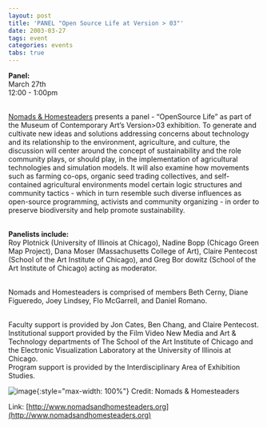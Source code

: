 ```yaml
---
layout: post
title: 'PANEL "Open Source Life at Version > 03"'
date: 2003-03-27
tags: event
categories: events
tabs: true
---
```


<strong>Panel:</strong><br>
March 27th<br>
12:00 - 1:00pm<br><br>

<a href="http://www.nomadsandhomesteaders.org">Nomads &amp; Homesteaders</a> presents a panel - &ldquo;OpenSource Life&rdquo; as part of the Museum of Contemporary Art&rsquo;s Version>03 exhibition. To generate and cultivate new ideas and solutions addressing concerns about technology and its relationship to the environment, agriculture, and culture, the discussion will center around the concept of sustainability and the role community plays, or should play, in the implementation of agricultural technologies and simulation models. It will also examine how movements such as farming co-ops, organic seed trading collectives, and self-contained agricultural environments model certain logic structures and community tactics - which in turn resemble such diverse influences as open-source programming, activists and community organizing - in order to preserve biodiversity and help promote sustainability.<br><br>

<strong>Panelists include:</strong><br>
Roy Plotnick (University of Illinois at Chicago), Nadine Bopp (Chicago Green Map Project), Dana Moser (Massachusetts College of Art), Claire Pentecost (School of the Art Institute of Chicago), and Greg Bor dowitz (School of the Art Institute of Chicago) acting as moderator.<br><br>

Nomads and Homesteaders is comprised of members Beth Cerny, Diane Figueredo, Joey Lindsey, Flo McGarrell, and Daniel Romano.<br><br>

Faculty support is provided by Jon Cates, Ben Chang, and Claire Pentecost.<br>
Institutional support provided by the Film Video New Media and Art &amp; Technology departments of The School of the Art Institute of Chicago and the Electronic Visualization Laboratory at the University of Illinois at Chicago.<br> 
Program support is provided by the Interdisciplinary Area of Exhibition Studies.

![image](https://www.evl.uic.edu/output/originals/post_card_v2.jpg-srcw.jpg){:style="max-width: 100%"}
Credit: Nomads &amp; Homesteaders


Link: [http://www.nomadsandhomesteaders.org](http://www.nomadsandhomesteaders.org)
